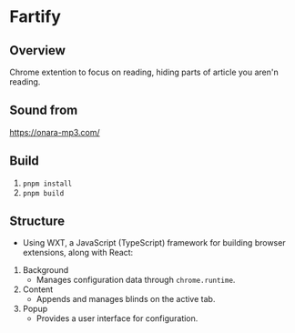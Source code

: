 # Fartify
## Overview
Chrome extention to focus on reading, hiding parts of article you aren'n reading.
## Sound from
https://onara-mp3.com/
## Build
1. `pnpm install`
2. `pnpm build`
## Structure
- Using WXT, a JavaScript (TypeScript) framework for building browser extensions, along with React:
1. Background
    - Manages configuration data through `chrome.runtime`.
2. Content
    - Appends and manages blinds on the active tab.
3. Popup
    - Provides a user interface for configuration.
